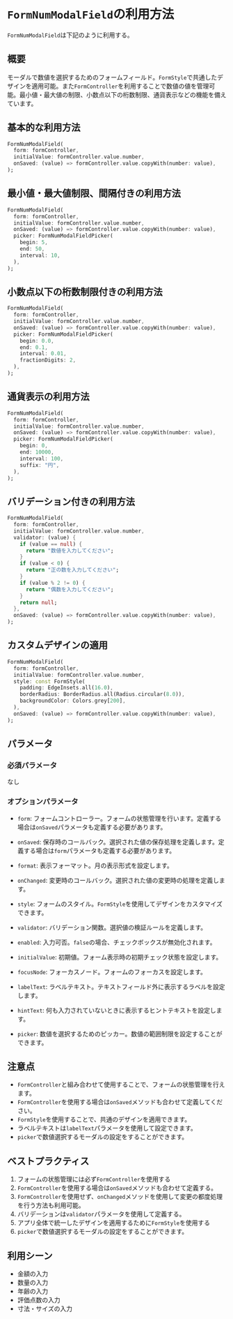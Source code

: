 # `FormNumModalField`の利用方法

`FormNumModalField`は下記のように利用する。

## 概要

モーダルで数値を選択するためのフォームフィールド。`FormStyle`で共通したデザインを適用可能。また`FormController`を利用することで数値の値を管理可能。最小値・最大値の制限、小数点以下の桁数制限、通貨表示などの機能を備えています。

## 基本的な利用方法

```dart
FormNumModalField(
  form: formController,
  initialValue: formController.value.number,
  onSaved: (value) => formController.value.copyWith(number: value),
);
```

## 最小値・最大値制限、間隔付きの利用方法

```dart
FormNumModalField(
  form: formController,
  initialValue: formController.value.number,
  onSaved: (value) => formController.value.copyWith(number: value),
  picker: FormNumModalFieldPicker(
    begin: 5,
    end: 50,
    interval: 10,
  ),
);
```

## 小数点以下の桁数制限付きの利用方法

```dart
FormNumModalField(
  form: formController,
  initialValue: formController.value.number,
  onSaved: (value) => formController.value.copyWith(number: value),
  picker: FormNumModalFieldPicker(
    begin: 0.0,
    end: 0.1,
    interval: 0.01,
    fractionDigits: 2,
  ),
);
```

## 通貨表示の利用方法

```dart
FormNumModalField(
  form: formController,
  initialValue: formController.value.number,
  onSaved: (value) => formController.value.copyWith(number: value),
  picker: FormNumModalFieldPicker(
    begin: 0,
    end: 10000,
    interval: 100,
    suffix: "円",
  ),
);
```

## バリデーション付きの利用方法

```dart
FormNumModalField(
  form: formController,
  initialValue: formController.value.number,
  validator: (value) {
    if (value == null) {
      return "数値を入力してください";
    }
    if (value < 0) {
      return "正の数を入力してください";
    }
    if (value % 2 != 0) {
      return "偶数を入力してください";
    }
    return null;
  },
  onSaved: (value) => formController.value.copyWith(number: value),
);
```

## カスタムデザインの適用

```dart
FormNumModalField(
  form: formController,
  initialValue: formController.value.number,
  style: const FormStyle(
    padding: EdgeInsets.all(16.0),
    borderRadius: BorderRadius.all(Radius.circular(8.0)),
    backgroundColor: Colors.grey[200],
  ),
  onSaved: (value) => formController.value.copyWith(number: value),
);
```

## パラメータ

### 必須パラメータ
なし

### オプションパラメータ
- `form`: フォームコントローラー。フォームの状態管理を行います。定義する場合は`onSaved`パラメータも定義する必要があります。
- `onSaved`: 保存時のコールバック。選択された値の保存処理を定義します。定義する場合は`form`パラメータも定義する必要があります。
- `format`: 表示フォーマット。月の表示形式を設定します。
- `onChanged`: 変更時のコールバック。選択された値の変更時の処理を定義します。
- `style`: フォームのスタイル。`FormStyle`を使用してデザインをカスタマイズできます。
- `validator`: バリデーション関数。選択値の検証ルールを定義します。
- `enabled`: 入力可否。`false`の場合、チェックボックスが無効化されます。
- `initialValue`: 初期値。フォーム表示時の初期チェック状態を設定します。
- `focusNode`: フォーカスノード。フォームのフォーカスを設定します。

- `labelText`: ラベルテキスト。テキストフィールド外に表示するラベルを設定します。
- `hintText`: 何も入力されていないときに表示するヒントテキストを設定します。
- `picker`: 数値を選択するためのピッカー。数値の範囲制限を設定することができます。

## 注意点

- `FormController`と組み合わせて使用することで、フォームの状態管理を行えます。
- `FormController`を使用する場合は`onSaved`メソッドも合わせて定義してください。
- `FormStyle`を使用することで、共通のデザインを適用できます。
- ラベルテキストは`labelText`パラメータを使用して設定できます。
- `picker`で数値選択するモーダルの設定をすることができます。

## ベストプラクティス

1. フォームの状態管理には必ず`FormController`を使用する
2. `FormController`を使用する場合は`onSaved`メソッドも合わせて定義する。
3. `FormController`を使用せず、`onChanged`メソッドを使用して変更の都度処理を行う方法も利用可能。
4. バリデーションは`validator`パラメータを使用して定義する。
5. アプリ全体で統一したデザインを適用するために`FormStyle`を使用する
6. `picker`で数値選択するモーダルの設定をすることができます。

## 利用シーン

- 金額の入力
- 数量の入力
- 年齢の入力
- 評価点数の入力
- 寸法・サイズの入力
